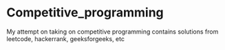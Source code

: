# Competitive_programming
My attempt on taking on competitive programming
contains solutions from leetcode, hackerrank, geeksforgeeks, etc
